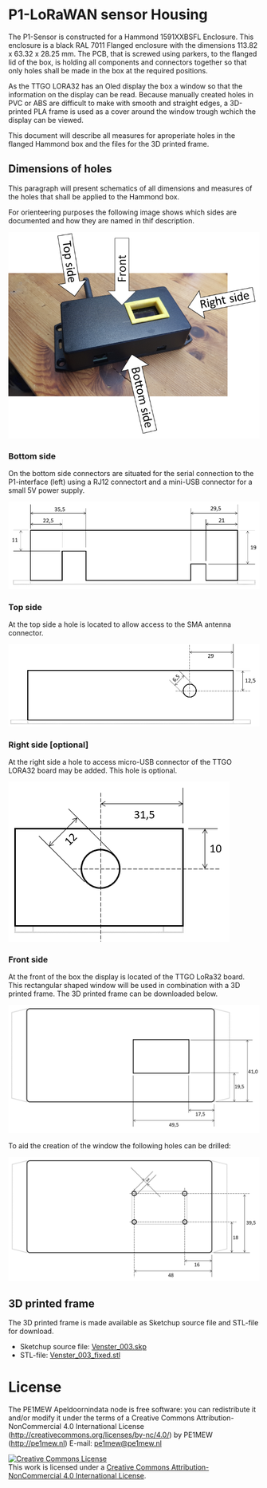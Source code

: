 # P1-LoRaWAN sensor Housing
The P1-Sensor is constructed for a Hammond 1591XXBSFL Enclosure. This enclosure is a black RAL 7011 Flanged enclosure with the dimensions 113.82 x 63.32 x 28.25 mm. The PCB, that is screwed using parkers, to the flanged lid of the box, is holding all components and connectors together so that only holes shall be made in the box at the required positions.

As the TTGO LORA32 has an Oled display the box a window so that the information on the display can be read. Because manually created holes in PVC or ABS are difficult to make with smooth and straight edges, a 3D-printed PLA frame is used as a cover around the window trough wchich the display can be viewed.

This document will describe all measures for aproperiate holes in the flanged Hammond box and the files for the 3D printed frame.

## Dimensions of holes
This paragraph will present schematics of all dimensions and measures of the holes that shall be applied to the Hammond box.

For orienteering purposes the following image shows which sides are documented and how they are named in thif description.

![Box-side-naming](CaseDefinitions.png "Box-side-naming")

### Bottom side
On the bottom side connectors are situated for the serial connection to the P1-interface (left) using a RJ12 connectort and a mini-USB connector for a small 5V power supply. 

![Box-CaseSideBottom](CaseSideBottom.png "Box-CaseSideBottom")

### Top side
At the top side a hole is located to allow access to the SMA antenna connector. 

![Box-CaseSideTopAlternative](CaseSideTopAlternative.png "Box-CaseSideTopAlternative")

### Right side [optional]
At the right side a hole to access micro-USB connector of the TTGO LORA32 board may be added. This hole is optional.

![Box-CaseSideRight](CaseSideRight.png "Box-CaseSideRight")

### Front side
At the front of the box the display is located of the TTGO LoRa32 board. This rectangular shaped window will be used in combination with a 3D printed frame. The 3D printed frame can be downloaded below. 

![Dimensions window frontside](CaseFront.png "Dimensions window frontside")

To aid the creation of the window the following holes can be drilled:

![location-dimenstions support-holes window frontside](CaseFrontAid.png "location-dimenstions support-holes window frontside")

## 3D printed frame
The 3D printed frame is made available as Sketchup source file and STL-file for download. 

 - Sketchup source file: <a download="Venster_003.skp" href="Venster_003.skp" title="Sketchup file, right-click and download.">Venster_003.skp</a>
 - STL-file: <a download="Venster_003_fixed.stl" href="Venster_003_fixed.stl" title="STL-file">Venster_003_fixed.stl</a>

# License
The PE1MEW Apeldoornindata node is free software:
you can redistribute it and/or modify it under the terms of a Creative Commons Attribution-NonCommercial 4.0 International License (http://creativecommons.org/licenses/by-nc/4.0/) by PE1MEW (http://pe1mew.nl) E-mail: pe1mew@pe1mew.nl

<a rel="license" href="http://creativecommons.org/licenses/by-nc/4.0/"><img alt="Creative Commons License" style="border-width:0" src="https://i.creativecommons.org/l/by-nc/4.0/88x31.png" /></a><br />This work is licensed under a <a rel="license" href="http://creativecommons.org/licenses/by-nc/4.0/">Creative Commons Attribution-NonCommercial 4.0 International License</a>.